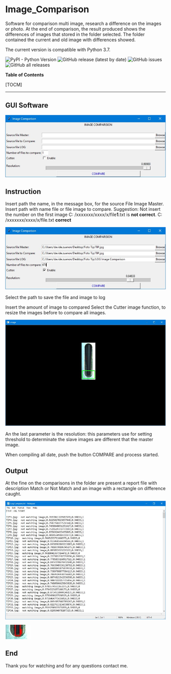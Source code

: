 # Image_Comparison
Software for comparison multi image, research a difference on the images or photo. At the end of comparison, the result produced shows the differences of  images that stored in the folder selected. 
The folder contained the current and old image with differences showed.

The current version is compatible with Python 3.7.

![PyPI - Python Version](https://img.shields.io/pypi/pyversions/da)
![GitHub release (latest by date)](https://img.shields.io/github/v/release/daddi1987/Image_Comparison)
![GitHub issues](https://img.shields.io/github/issues/daddi1987/Image_Comparison)
![GitHub all releases](https://img.shields.io/github/downloads/daddi1987/Image_Comarison/total)

**Table of Contents**

[TOCM]


------------


## GUI Software

![alt text](https://raw.githubusercontent.com/daddi1987/Image_Comparison/main/Image/gui.png?raw=true)

## Instruction

Insert path the name, in the message box, for the source File Image Master.
Insert path with name file or file image to compare. 
Suggestion: Not insert the number on the first image
C: /xxxxxxx/xxxx/x/file**1**.txt  is **not correct**.
C: /xxxxxxx/xxxx/x/file.txt **correct**

![alt text](https://github.com/daddi1987/Image_Comparison/blob/main/Image/Capture%20Name.JPG?raw=true?raw=true)

Select the path to save the file and image to log

Insert the amount of image to compared 
Select the Cutter image function, to resize the images before to compare all images.

![alt text](https://github.com/daddi1987/Image_Comparison/blob/main/Image/Capture%20resize.JPG?raw=true?raw=true?raw=true)

An the last parameter is the resolution: this parameters use for setting threshold to determinate the slave images are different that the master image.

When compiling all date, push the button COMPARE and process started.
## Output
At the fine on the comparisons in the folder are present a report file with description Match or Not Match and an image with a rectangle on difference caught.

![alt text](https://github.com/daddi1987/Image_Comparison/blob/main/Image/Log%20Compare.JPG?raw=true?raw=true?raw=true?raw=true)

![alt text](https://github.com/daddi1987/Image_Comparison/blob/main/Image/Differents.JPG?raw=true?raw=true?raw=true?raw=true?raw=true)

## End
Thank you for watching and for any questions contact me.

